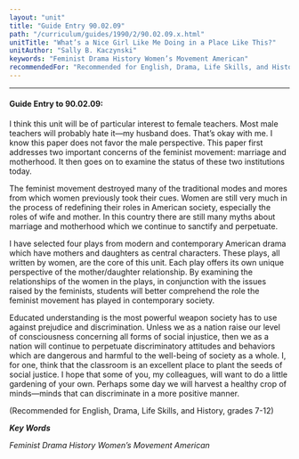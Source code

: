 ```yaml
---
layout: "unit"
title: "Guide Entry 90.02.09"
path: "/curriculum/guides/1990/2/90.02.09.x.html"
unitTitle: "What’s a Nice Girl Like Me Doing in a Place Like This?"
unitAuthor: "Sally B. Kaczynski"
keywords: "Feminist Drama History Women’s Movement American"
recommendedFor: "Recommended for English, Drama, Life Skills, and History, grades 7-12"
---
```

<body>
<hr/>
<h4>
Guide Entry to 90.02.09:
</h4>
I think this unit will be of particular interest to female teachers. Most male teachers will probably hate it—my husband does. That’s okay with me. I know this paper does not favor the male perspective. This paper first addresses two important concerns of the feminist movement: marriage and motherhood. It then goes on to examine the status of these two institutions today.
<p>
The feminist movement destroyed many of the traditional modes and mores from which women previously took their cues. Women are still very much in the process of redefining their roles in American society, especially the roles of wife and mother. In this country there are still many myths about marriage and motherhood which we continue to sanctify and perpetuate.
</p>
<p>
I have selected four plays from modern and contemporary American drama which have mothers and daughters as central characters. These plays, all written by women, are the core of this unit. Each play offers its own unique perspective of the mother/daughter relationship. By examining the relationships of the women in the plays, in conjunction with the issues raised by the feminists, students will better comprehend the role the feminist movement has played in contemporary society.
</p>
<p>
Educated understanding is the most powerful weapon society has to use against prejudice and discrimination. Unless we as a nation raise our level of consciousness concerning all forms of social injustice, then we as a nation will continue to perpetuate discriminatory attitudes and behaviors which are dangerous and harmful to the well-being of society as a whole. I, for one, think that the classroom is an excellent place to plant the seeds of social justice. I hope that some of you, my colleagues, will want to do a little gardening of your own. Perhaps some day we will harvest a healthy crop of minds—minds that can discriminate in a more positive manner.
</p>
<p>
(Recommended for English, Drama, Life Skills, and History, grades 7-12)
</p>
<p>
<b>
<i>
Key Words
</i>
</b>
<br/>
</p>
<p>
<i>
Feminist Drama History Women’s Movement American
</i>
</p>
</body>